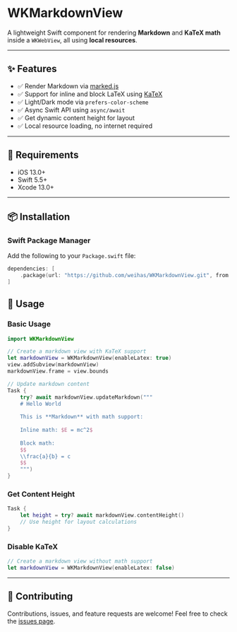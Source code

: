 # WKMarkdownView

A lightweight Swift component for rendering **Markdown** and **KaTeX math** inside a `WKWebView`, all using **local resources**.

---

## ✨ Features

- ✅ Render Markdown via [marked.js](https://github.com/markedjs/marked)
- ✅ Support for inline and block LaTeX using [KaTeX](https://katex.org/)
- ✅ Light/Dark mode via `prefers-color-scheme`
- ✅ Async Swift API using `async/await`
- ✅ Get dynamic content height for layout
- ✅ Local resource loading, no internet required

---

## 📝 Requirements

- iOS 13.0+
- Swift 5.5+
- Xcode 13.0+

---

## 📦 Installation

### Swift Package Manager

Add the following to your `Package.swift` file:

```swift
dependencies: [
    .package(url: "https://github.com/weihas/WKMarkdownView.git", from: "1.0.0")
]
```

## 🚀 Usage

### Basic Usage

```swift
import WKMarkdownView

// Create a markdown view with KaTeX support
let markdownView = WKMarkdownView(enableLatex: true)
view.addSubview(markdownView)
markdownView.frame = view.bounds

// Update markdown content
Task {
    try? await markdownView.updateMarkdown("""
    # Hello World
    
    This is **Markdown** with math support:
    
    Inline math: $E = mc^2$
    
    Block math:
    $$
    \\frac{a}{b} = c
    $$
    """)
}
```

### Get Content Height

```swift
Task {
    let height = try? await markdownView.contentHeight()
    // Use height for layout calculations
}
```

### Disable KaTeX

```swift
// Create a markdown view without math support
let markdownView = WKMarkdownView(enableLatex: false)
```

---

## 🤝 Contributing

Contributions, issues, and feature requests are welcome! Feel free to check the [issues page](https://github.com/yourusername/WKMarkdownView/issues).
